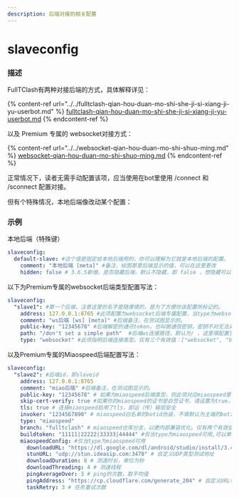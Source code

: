 ```yaml
---
description: 后端对接的相关配置
---
```


# slaveconfig

### 描述

FullTClash有两种对接后端的方式，具体解释详见：

{% content-ref url="../../fulltclash-qian-hou-duan-mo-shi-she-ji-si-xiang-ji-yu-userbot.md" %}
[fulltclash-qian-hou-duan-mo-shi-she-ji-si-xiang-ji-yu-userbot.md](../../fulltclash-qian-hou-duan-mo-shi-she-ji-si-xiang-ji-yu-userbot.md)
{% endcontent-ref %}

以及 Premium 专属的 websocket对接方式：

{% content-ref url="../../websocket-qian-hou-duan-mo-shi-shuo-ming.md" %}
[websocket-qian-hou-duan-mo-shi-shuo-ming.md](../../websocket-qian-hou-duan-mo-shi-shuo-ming.md)
{% endcontent-ref %}

正常情况下，读者无需手动配置该项，应当使用在bot里使用 /connect 和 /sconnect 配置对接。

但有个特殊情况，本地后端像改动某个配置：

### 示例

本地后端（特殊键）

```yaml
slaveconfig:
  default-slave: #这个值是固定给本地后端用的，你可以理解为它就是本地后端的配置。
    comment: "本地后端 [meta]" #备注，绘图那里后端显示的值，可以在这里更改
    hidden: false # 3.6.5新增。是否隐藏后端，默认不隐藏，即 false ，想隐藏可以改为 true
```

以下为Premium专属的websocket后端类型配置写法：

```yaml
slaveconfig:
  "slave1": #第一个后端，注意这里的名字是随便填的，是为了方便你该配置所标记的。
    address: 127.0.0.1:8765 #此项配置为websocket后端专属配置，当type为websocket时才有效。后端地址格式为 ip:port ，也可以是 域名:port。
    comment: "ws后端 [ws] [meta]" #后端备注，在测试图显示的。
    public-key: "12345678" #后端解密的通讯token，也叫做通信密钥，密钥不对无法对接成功。
    path: "/don't set a simple path"  #后端ws连接路径，默认为/ ，这里填配置里显示的路径。
    type: "websocket" #此项指明后端连接类型。仅有三个有效值：["websocket", "bot", "miaospeed"] 这里websocket后端。
```

以及Premium专属的Miaospeed后端配置写法：

```yaml
slaveconfig:
  "slave2": #后端id，即slaveid
    address: 127.0.0.1:8765
    comment: "miao后端" #后端备注，在测试图显示的。
    public-key: "12345678" # 如果为miaospeed后端类型，则此项对应miaospeed里的启动token
    skip-cert-verify: true #如果你的miaospeed的证书是自签证书，请设置为true，否则无法连接miaospeed。默认值为false，即默认验证证书有效性。
    tls: true # 连接miaospeed启用了tls，即运（传）输层安全
    invoker: "1234567890" # miaospeed白名单的botid伪装，不填默认为主端的botid。默认即可
    type: "miaospeed"
    branch: "fulltclash" # miaospeed仓库分支，以便内部兼容优化。仅有两个有效值: ["fulltclash", "origin"]，如果你不是用的本项目组的分支fulltclash，请设置为origin
    buildtoken: "11111|22222|33333|44444" #仅当type为miaospeed可用,可以单独给该后端设置buildtoken，这样配置里的默认miaospeed-buildtoken就不会生效。默认不用填
    miaospeedConfig: #仅当type为miaospeed可用
      downloadURL: "https://dl.google.com/dl/android/studio/install/3.4.1.0/android-studio-ide-183.5522156-windows.exe" # 自定义测速文件地址
      stunURL: "udp://stun.ideasip.com:3478" # 自定义UDP类型测试地址
      downloadDuration: 8 # 测速时长，单位为秒
      downloadThreading: 4 # 测速线程
      pingAverageOver: 3 # ping的次数，取平均值
      pingAddress: "https://cp.cloudflare.com/generate_204" # 自定义URLtest 延迟测试地址（强烈建议写HTTPS前缀）
      taskRetry: 3 # 任务重试次数

```
